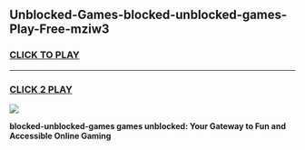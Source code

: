 
## Unblocked-Games-blocked-unblocked-games-Play-Free-mziw3
<h3>
<a href="https://premium76.site?title=blocked-unblocked-games&ref=18A1">CLICK TO PLAY</a></h3>
<hr>

<h3>
<a href="https://premium76.site?title=blocked-unblocked-games&ref=18A1">CLICK 2 PLAY</a>
  
</h3>

<a href="https://premium76.site?title=blocked-unblocked-games&ref=18A1"><img src="https://clearcache.store/games.png"></a>


**blocked-unblocked-games games unblocked: Your Gateway to Fun and Accessible Online Gaming**
